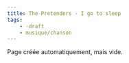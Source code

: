 ```yaml
---
title: The Pretenders - I go to sleep
tags:
    - -draft
    - musique/chanson
---
```


Page créée automatiquement, mais vide.
